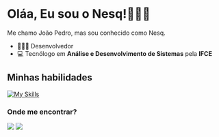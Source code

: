 # Oláa, Eu sou o Nesq!👨🏻‍💻
 
Me chamo João Pedro, mas sou conhecido como Nesq.
- 👨🏻‍💻 Desenvolvedor
- 💻 Tecnólogo em **Análise e Desenvolvimento de Sistemas** pela **IFCE**

## Minhas habilidades
[![My Skills](https://skillicons.dev/icons?i=html,css,js,react,tailwindcss,nodejs,vite,mysql,linux,notion,github,figma)](https://skillicons.dev)


### Onde me encontrar?
<a href="" target="_blank"><img src="https://img.shields.io/badge/LinkedIn-0077B5?style=for-the-badge&logo=linkedin&logoColor=white" target="_blank"></a> 
<a href="" target="_blank"><img src="https://img.shields.io/badge/Gmail-D14836?style=for-the-badge&logo=gmail&logoColor=white" target="_blank"></a> 
